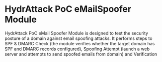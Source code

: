 # HydrAttack PoC eMailSpoofer Module

HydrAttack PoC eMail Spoofer Module is designed to test the security posture of a domain against email spoofing attacks. It performs steps to SPF &amp; DMARC Check (the module verifies whether the target domain has SPF and DMARC records configured), Spoofing Attempt (launch a web server and attempts to send spoofed emails from domain) and Verification
